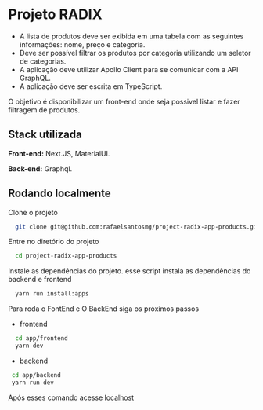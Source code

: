 
# Projeto RADIX

 - A lista de produtos deve ser exibida em uma tabela com as seguintes informações: nome, preço e categoria.
 - Deve ser possível filtrar os produtos por categoria utilizando um seletor de categorias.
 - A aplicação deve utilizar Apollo Client para se comunicar com a API GraphQL.
 - A aplicação deve ser escrita em TypeScript.

O objetivo é disponibilizar um front-end onde seja possivel listar e fazer filtragem de produtos.

## Stack utilizada

**Front-end:** Next.JS, MaterialUI.

**Back-end:** Graphql.

## Rodando localmente

Clone o projeto

```bash
  git clone git@github.com:rafaelsantosmg/project-radix-app-products.git
```

Entre no diretório do projeto

```bash
  cd project-radix-app-products
```

Instale as dependências do projeto. esse script instala as dependências do backend e frontend

```bash
  yarn run install:apps
```

Para roda o FontEnd e O BackEnd siga os próximos passos

 - frontend
```bash
  cd app/frontend
  yarn dev
```

 - backend
 ```bash
  cd app/backend
  yarn run dev
 ```

Após esses comando acesse [localhost](http://localhost:3000/)